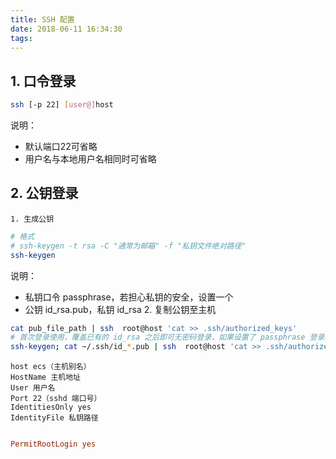 ```yaml
---
title: SSH 配置
date: 2018-06-11 16:34:30
tags:
---
```


<!-- more -->

## 1. 口令登录

```sh
ssh [-p 22] [user@]host
```

说明：
- 默认端口22可省略
- 用户名与本地用户名相同时可省略

## 2. 公钥登录

    1. 生成公钥

```sh
# 格式 
# ssh-keygen -t rsa -C "通常为邮箱" -f "私钥文件绝对路径"
ssh-keygen
```

说明：
- 私钥口令 passphrase，若担心私钥的安全，设置一个
- 公钥 id_rsa.pub，私钥 id_rsa
    2. 复制公钥至主机
    
```sh
cat pub_file_path | ssh  root@host 'cat >> .ssh/authorized_keys'
# 首次登录使用，覆盖已有的 id_rsa 之后即可无密码登录，如果设置了 passphrase 登录时需要输入 passphrase
ssh-keygen; cat ~/.ssh/id_*.pub | ssh  root@host 'cat >> .ssh/authorized_keys'; ssh user@host
```

```config
host ecs（主机别名）
HostName 主机地址
User 用户名
Port 22（sshd 端口号）
IdentitiesOnly yes
IdentityFile 私钥路径
```

```conf

PermitRootLogin yes
```
